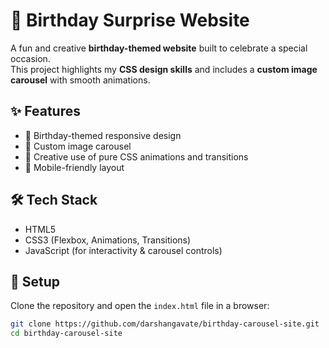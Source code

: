 # 🎉 Birthday Surprise Website

A fun and creative **birthday-themed website** built to celebrate a special occasion.  
This project highlights my **CSS design skills** and includes a **custom image carousel** with smooth animations.

## ✨ Features
- 🎂 Birthday-themed responsive design  
- 🎠 Custom image carousel  
- 🎨 Creative use of pure CSS animations and transitions  
- 📱 Mobile-friendly layout  

## 🛠️ Tech Stack
- HTML5  
- CSS3 (Flexbox, Animations, Transitions)  
- JavaScript (for interactivity & carousel controls)  

## 🚀 Setup
Clone the repository and open the `index.html` file in a browser:
```bash
git clone https://github.com/darshangavate/birthday-carousel-site.git
cd birthday-carousel-site
